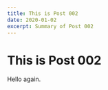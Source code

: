 ```yaml
---
title: This is Post 002
date: 2020-01-02
excerpt: Summary of Post 002
---
```


# This is Post 002

Hello again.
